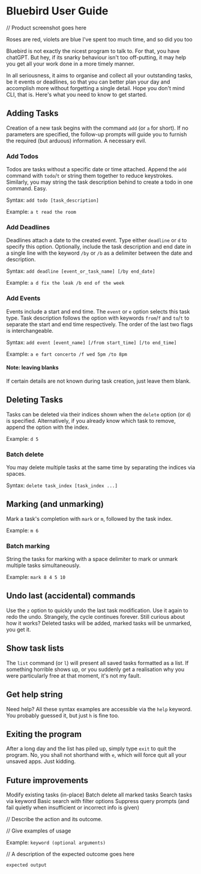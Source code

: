 # Bluebird User Guide

// Product screenshot goes here

Roses are red, violets are blue
I've spent too much time, and so did you too

Bluebird is not exactly the nicest program to talk to. For that, you have chatGPT. But hey, if its snarky behaviour isn't too off-putting, it may help you get all your work done in a more timely manner.

In all seriousness, it aims to organise and collect all your outstanding tasks, be it events or deadlines, so that you can better plan your day and accomplish more without forgetting a single detail. Hope you don't mind CLI, that is. Here's what you need to know to get started.


## Adding Tasks

Creation of a new task begins with the command `add` (or `a` for short). If no parameters are specified, the follow-up prompts will guide you to furnish the required (but arduous) information. A necessary evil.

### Add Todos

Todos are tasks without a specific date or time attached. Append the `add` command with `todo`/`t` or string them together to reduce keystrokes. Similarly, you may string the task description behind to create a todo in one command. Easy.

Syntax: `add todo [task_description]`

Example: `a t read the room`

### Add Deadlines

Deadlines attach a date to the created event. Type either `deadline` or `d` to specify this option. Optionally, include the task description and end date in a single line with the keyword `/by` or `/b` as a delimiter between the date and description.

Syntax: `add deadline [event_or_task_name] [/by end_date]`

Example: `a d fix the leak /b end of the week`

### Add Events

Events include a start and end time. The `event` or `e` option selects this task type. Task description follows the option with keywords `from`/`f` and `to`/`t` to separate the start and end time respectively. The order of the last two flags is interchangeable.

Syntax: `add event [event_name] [/from start_time] [/to end_time]`

Example: `a e fart concerto /f wed 5pm /to 8pm`

#### Note: leaving blanks

If certain details are not known during task creation, just leave them blank.


## Deleting Tasks

Tasks can be deleted via their indices shown when the `delete` option (or `d`) is specified. Alternatively, if you already know which task to remove, append the option with the index.

Example: `d 5`

### Batch delete

You may delete multiple tasks at the same time by separating the indices via spaces.

Syntax: `delete task_index [task_index ...]`

## Marking (and unmarking)

Mark a task's completion with `mark` or `m`, followed by the task index.

Example: `m 6`

### Batch marking

String the tasks for marking with a space delimiter to mark or unmark multiple tasks simultaneously.

Example: `mark 8 4 5 10`


## Undo last (accidental) commands

Use the `z` option to quickly undo the last task modification. Use it again to redo the undo. Strangely, the cycle continues forever.
Still curious about how it works? Deleted tasks will be added, marked tasks will be unmarked, you get it.


## Show task lists

The `list` command (or `l`) will present all saved tasks formatted as a list. If something horrible shows up, or you suddenly get a realisation why you were particularly free at that moment, it's not my fault.


## Get help string

Need help? All these syntax examples are accessible via the `help` keyword. You probably guessed it, but just `h` is fine too.


## Exiting the program

After a long day and the list has piled up, simply type `exit` to quit the program. No, you shall not shorthand with `e`, which will force quit all your unsaved apps. Just kidding.


## Future improvements

Modify existing tasks (in-place)
Batch delete all marked tasks
Search tasks via keyword
Basic search with filter options
Suppress query prompts (and fail quietly when insufficient or incorrect info is given)


// Describe the action and its outcome.

// Give examples of usage

Example: `keyword (optional arguments)`

// A description of the expected outcome goes here

```
expected output
```